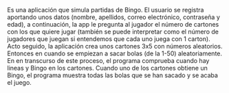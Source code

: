Es una aplicación que simula partidas de Bingo. El usuario se registra aportando unos datos (nombre, apellidos, correo electrónico, contraseña y edad), a continuación, la app le pregunta al jugador el número de cartones con los que quiere jugar (también se puede interpretar como el número de jugadores que juegan si entendemos que cada uno juega con 1 carton). Acto seguido, la aplicación crea unos cartones 3x5 con números aleatorios. Entonces en cuando se empiezan a sacar bolas (de la 1-50) aleatoriamente. En en transcurso de este proceso, el programa comprueba cuando hay lineas y Bingo en los cartones. Cuando uno de los cartones obtiene un Bingo, el programa muestra todas las bolas que se han sacado y se acaba el juego.
